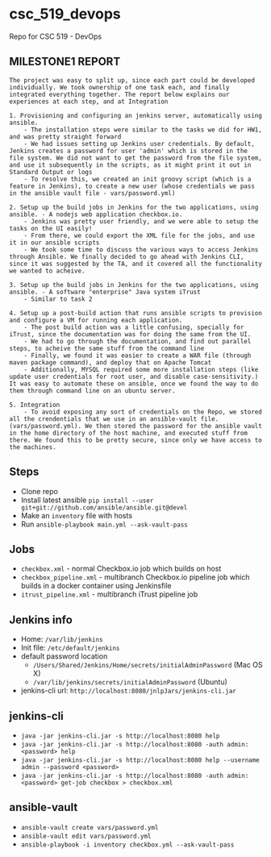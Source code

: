 # csc_519_devops
Repo for CSC 519 - DevOps

## MILESTONE1 REPORT

```
The project was easy to split up, since each part could be developed individually. We took ownership of one task each, and finally integrated everything together. The report below explains our experiences at each step, and at Integration

1. Provisioning and configuring an jenkins server, automatically using ansible.
	- The installation steps were similar to the tasks we did for HW1, and was pretty straight forward 
	- We had issues setting up Jenkins user credentials. By default, Jenkins creates a password for user 'admin' which is stored in the file system. We did not want to get the password from the file system, and use it subsequently in the scripts, as it might print it out in Standard Output or logs
	- To resolve this, we created an init groovy script (which is a feature in Jenkins), to create a new user (whose credentials we pass in the ansible vault file - vars/password.yml)

2. Setup up the build jobs in Jenkins for the two applications, using ansible. - A nodejs web application checkbox.io.
	- Jenkins was pretty user friendly, and we were able to setup the tasks on the UI easily! 
	- From there, we could export the XML file for the jobs, and use it in our ansible scripts 
	- We took some time to discuss the various ways to access Jenkins through Ansible. We finally decided to go ahead with Jenkins CLI, since it was suggested by the TA, and it covered all the functionality we wanted to acheive.

3. Setup up the build jobs in Jenkins for the two applications, using ansible. - A software "enterprise" Java system iTrust
	- Similar to task 2

4. Setup up a post-build action that runs ansible scripts to provision and configure a VM for running each application.
	- The post build action was a little confusing, specially for iTrust, since the documentation was for doing the same from the UI. 
	- We had to go through the documentation, and find out parallel steps, to acheive the same stuff from the command line 
	- Finally, we found it was easier to create a WAR file (through maven package command), and deploy that on Apache Tomcat
	- Additionally, MYSQL required some more installation steps (like update user credentials for root user, and disable case-sensitivity.) It was easy to automate these on ansible, once we found the way to do them through command line on an ubuntu server. 

5. Integration
	- To avoid exposing any sort of credentials on the Repo, we stored all the crendentials that we use in an ansible-vault file. (vars/password.yml). We then stored the password for the ansible vault in the home directory of the host machine, and executed stuff from there. We found this to be pretty secure, since only we have access to the machines. 

```

## Steps 
- Clone repo
- Install latest ansible `pip install --user git+git://github.com/ansible/ansible.git@devel`
- Make an `inventory` file with hosts
- Run `ansible-playbook main.yml --ask-vault-pass`

## Jobs
- `checkbox.xml` - normal Checkbox.io job which builds on host
- `checkbox_pipeline.xml` - multibranch Checkbox.io pipeline job which builds in a docker container using Jenkinsfile
- `itrust_pipeline.xml` - multibranch iTrust pipeline job 

## Jenkins info
+ Home: `/var/lib/jenkins`
+ Init file: `/etc/default/jenkins`
+ default password location
    * `/Users/Shared/Jenkins/Home/secrets/initialAdminPassword` (Mac OS X)
    * `/var/lib/jenkins/secrets/initialAdminPassword` (Ubuntu)
+ jenkins-cli url: `http://localhost:8080/jnlpJars/jenkins-cli.jar`

## jenkins-cli
- `java -jar jenkins-cli.jar -s http://localhost:8080 help`
- `java -jar jenkins-cli.jar -s http://localhost:8080 -auth admin:<password> help`
- `java -jar jenkins-cli.jar -s http://localhost:8080 help --username admin --password <password>`
- `java -jar jenkins-cli.jar -s http://localhost:8080 -auth admin:<password> get-job checkbox > checkbox.xml`

## ansible-vault
- `ansible-vault create vars/password.yml`
- `ansible-vault edit vars/password.yml`
- `ansible-playbook -i inventory checkbox.yml --ask-vault-pass`
